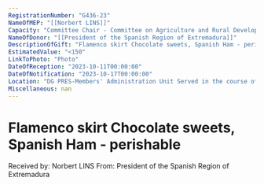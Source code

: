 ```yaml
---
RegistrationNumber: "G436-23"
NameOfMEP: "[[Norbert LINS]]"
Capacity: "Committee Chair - Committee on Agriculture and Rural Development"
NameOfDonor: "[[President of the Spanish Region of Extremadura]]"
DescriptionOfGift: "Flamenco skirt Chocolate sweets, Spanish Ham - perishable"
EstimatedValue: "<150"
LinkToPhoto: "Photo"
DateOfReception: "2023-10-11T00:00:00"
DateOfNotification: "2023-10-17T00:00:00"
Location: "DG PRES-Members' Administration Unit Served in the course of the Parliament's functions"
Miscellaneous: nan
---
```


# Flamenco skirt Chocolate sweets, Spanish Ham - perishable

Received by: Norbert LINS
From: President of the Spanish Region of Extremadura
